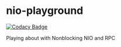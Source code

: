 # nio-playground

[![Codacy Badge](https://api.codacy.com/project/badge/Grade/63b7304082e643a28bbff2ee3e5e3c6a)](https://app.codacy.com/app/markjohndoyle/nio-playground?utm_source=github.com&utm_medium=referral&utm_content=markjohndoyle/nio-playground&utm_campaign=Badge_Grade_Dashboard)

Playing about with Nonblocking NIO and RPC
